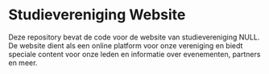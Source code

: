 # Studievereniging Website
Deze repository bevat de code voor de website van studievereniging NULL. De website dient als een online platform voor onze vereniging en biedt speciale content voor onze leden en informatie over evenementen, partners en meer.

